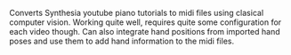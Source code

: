 Converts Synthesia youtube piano tutorials to midi files using clasical computer vision. Working quite well, requires quite some configuration for each video though. Can also integrate hand positions from imported hand poses and use them to add hand information to the midi files.

